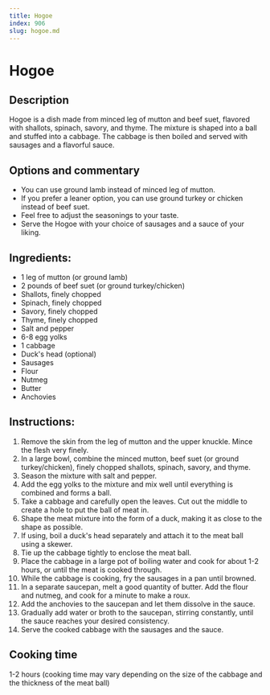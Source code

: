 ```yaml
---
title: Hogoe
index: 906
slug: hogoe.md
---
```


# Hogoe

## Description
Hogoe is a dish made from minced leg of mutton and beef suet, flavored with shallots, spinach, savory, and thyme. The mixture is shaped into a ball and stuffed into a cabbage. The cabbage is then boiled and served with sausages and a flavorful sauce.

## Options and commentary
- You can use ground lamb instead of minced leg of mutton.
- If you prefer a leaner option, you can use ground turkey or chicken instead of beef suet.
- Feel free to adjust the seasonings to your taste.
- Serve the Hogoe with your choice of sausages and a sauce of your liking.

## Ingredients:
- 1 leg of mutton (or ground lamb)
- 2 pounds of beef suet (or ground turkey/chicken)
- Shallots, finely chopped
- Spinach, finely chopped
- Savory, finely chopped
- Thyme, finely chopped
- Salt and pepper
- 6-8 egg yolks
- 1 cabbage
- Duck's head (optional)
- Sausages
- Flour
- Nutmeg
- Butter
- Anchovies

## Instructions:
1. Remove the skin from the leg of mutton and the upper knuckle. Mince the flesh very finely.
2. In a large bowl, combine the minced mutton, beef suet (or ground turkey/chicken), finely chopped shallots, spinach, savory, and thyme.
3. Season the mixture with salt and pepper.
4. Add the egg yolks to the mixture and mix well until everything is combined and forms a ball.
5. Take a cabbage and carefully open the leaves. Cut out the middle to create a hole to put the ball of meat in.
6. Shape the meat mixture into the form of a duck, making it as close to the shape as possible.
7. If using, boil a duck's head separately and attach it to the meat ball using a skewer.
8. Tie up the cabbage tightly to enclose the meat ball.
9. Place the cabbage in a large pot of boiling water and cook for about 1-2 hours, or until the meat is cooked through.
10. While the cabbage is cooking, fry the sausages in a pan until browned.
11. In a separate saucepan, melt a good quantity of butter. Add the flour and nutmeg, and cook for a minute to make a roux.
12. Add the anchovies to the saucepan and let them dissolve in the sauce.
13. Gradually add water or broth to the saucepan, stirring constantly, until the sauce reaches your desired consistency.
14. Serve the cooked cabbage with the sausages and the sauce.

## Cooking time
1-2 hours (cooking time may vary depending on the size of the cabbage and the thickness of the meat ball)
